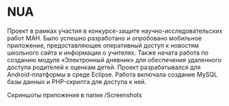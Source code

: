 # NUA
Проект в рамках участия в конкурсе-защите научно-исследовательских работ МАН.
Было успешно разработано и опробовано мобильное приложение, предоставляющее оперативный доступ к новостям школьного сайта и информации о учителях.
Также начата работа по созданию модуля «Электронный дневник» для обеспечения удаленного доступа родителей к оценкам детей.
Проект разрабатывался для Android-платформы в среде Eclipse. Работа включала создание MySQL базы данных и PHP-скрипта для доступа к ней.

Скриншоты приложения в папке /Screenshots